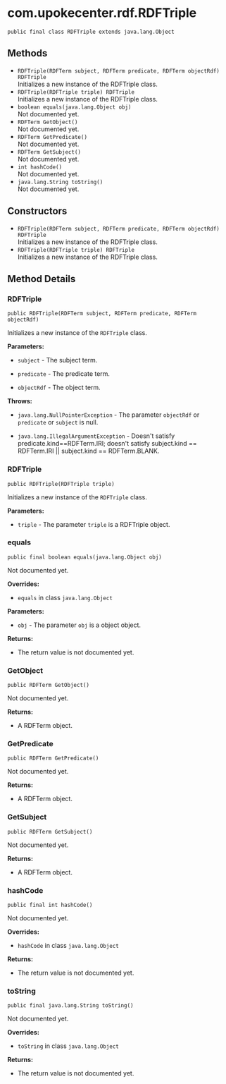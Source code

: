 # com.upokecenter.rdf.RDFTriple

    public final class RDFTriple extends java.lang.Object

## Methods

* `RDFTriple​(RDFTerm subject,
         RDFTerm predicate,
         RDFTerm objectRdf) RDFTriple`<br>
 Initializes a new instance of the RDFTriple
 class.
* `RDFTriple​(RDFTriple triple) RDFTriple`<br>
 Initializes a new instance of the RDFTriple
 class.
* `boolean equals​(java.lang.Object obj)`<br>
 Not documented yet.
* `RDFTerm GetObject()`<br>
 Not documented yet.
* `RDFTerm GetPredicate()`<br>
 Not documented yet.
* `RDFTerm GetSubject()`<br>
 Not documented yet.
* `int hashCode()`<br>
 Not documented yet.
* `java.lang.String toString()`<br>
 Not documented yet.

## Constructors

* `RDFTriple​(RDFTerm subject,
         RDFTerm predicate,
         RDFTerm objectRdf) RDFTriple`<br>
 Initializes a new instance of the RDFTriple
 class.
* `RDFTriple​(RDFTriple triple) RDFTriple`<br>
 Initializes a new instance of the RDFTriple
 class.

## Method Details

### RDFTriple
    public RDFTriple​(RDFTerm subject, RDFTerm predicate, RDFTerm objectRdf)
Initializes a new instance of the <code>RDFTriple</code>
 class.

**Parameters:**

* <code>subject</code> - The subject term.

* <code>predicate</code> - The predicate term.

* <code>objectRdf</code> - The object term.

**Throws:**

* <code>java.lang.NullPointerException</code> - The parameter <code>objectRdf</code> or <code>
 predicate</code> or <code>subject</code> is null.

* <code>java.lang.IllegalArgumentException</code> - Doesn't satisfy predicate.kind==RDFTerm.IRI;
 doesn't satisfy subject.kind == RDFTerm.IRI || subject.kind ==
 RDFTerm.BLANK.

### RDFTriple
    public RDFTriple​(RDFTriple triple)
Initializes a new instance of the <code>RDFTriple</code>
 class.

**Parameters:**

* <code>triple</code> - The parameter <code>triple</code> is a RDFTriple object.

### equals
    public final boolean equals​(java.lang.Object obj)
Not documented yet.

**Overrides:**

* <code>equals</code> in class <code>java.lang.Object</code>

**Parameters:**

* <code>obj</code> - The parameter <code>obj</code> is a object object.

**Returns:**

* The return value is not documented yet.

### GetObject
    public RDFTerm GetObject()
Not documented yet.

**Returns:**

* A RDFTerm object.

### GetPredicate
    public RDFTerm GetPredicate()
Not documented yet.

**Returns:**

* A RDFTerm object.

### GetSubject
    public RDFTerm GetSubject()
Not documented yet.

**Returns:**

* A RDFTerm object.

### hashCode
    public final int hashCode()
Not documented yet.

**Overrides:**

* <code>hashCode</code> in class <code>java.lang.Object</code>

**Returns:**

* The return value is not documented yet.

### toString
    public final java.lang.String toString()
Not documented yet.

**Overrides:**

* <code>toString</code> in class <code>java.lang.Object</code>

**Returns:**

* The return value is not documented yet.
